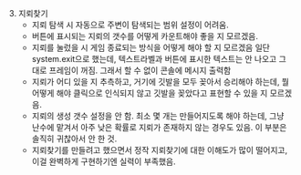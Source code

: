 
3. 지뢰찾기
   - 지뢰 탐색 시 자동으로 주변이 탐색되는 범위 설정이 어려움.
   - 버튼에 표시되는 지뢰의 갯수를 어떻게 카운트해야 좋을 지 모르겠음.
   - 지뢰를 눌렀을 시 게임 종료되는 방식을 어떻게 해야 할 지 모르겠음 일단 system.exit으로 했는데, 텍스트라벨과 버튼에 표시한 텍스트는 안 나오고 그대로 프레임이 꺼짐. 그래서 할 수 없이 콘솔에 메시지 출력함
   - 지뢰가 어디 있을 지 추측하고, 거기에 깃발을 모두 꽂아서 승리해야 하는데, 뭘 어떻게 해야 클릭으로 인식되지 않고 깃발을 꽂았다고 표현할 수 있을 지 모르겠음.
   - 지뢰의 생성 갯수 설정을 안 함. 최소 몇 개는 만들어지도록 해야 하는데, 그냥 난수에 맡겨서 아주 낮은 확률로 지뢰가 존재하지 않는 경우도 있음. 이 부분은 솔직히 귀찮아서 안 한 것.
   - 지뢰찾기를 만들려고 했으면서 정작 지뢰찾기에 대한 이해도가 많이 떨어지고, 이걸 완벽하게 구현하기엔 실력이 부족했음.
